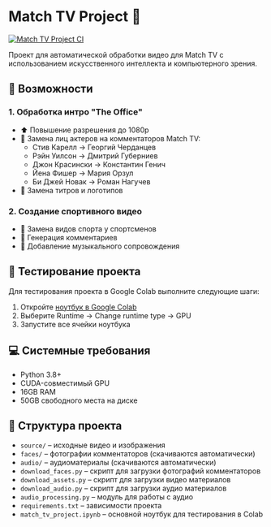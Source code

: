 # Match TV Project 🎥

[![Match TV Project CI](https://github.com/GermannM3/match-tv-project/actions/workflows/test.yml/badge.svg)](https://github.com/GermannM3/match-tv-project/actions/workflows/test.yml)

Проект для автоматической обработки видео для Match TV с использованием искусственного интеллекта и компьютерного зрения.

## 🎯 Возможности

### 1. Обработка интро "The Office"
- ⬆️ Повышение разрешения до 1080p
- 👥 Замена лиц актеров на комментаторов Match TV:
  - Стив Карелл → Георгий Черданцев
  - Рэйн Уилсон → Дмитрий Губерниев
  - Джон Красински → Константин Генич
  - Йена Фишер → Мария Орзул
  - Би Джей Новак → Роман Нагучев
- 🎨 Замена титров и логотипов

### 2. Создание спортивного видео
- 🏃 Замена видов спорта у спортсменов
- 🎤 Генерация комментариев
- 🎵 Добавление музыкального сопровождения

## 🚀 Тестирование проекта

Для тестирования проекта в Google Colab выполните следующие шаги:
1. Откройте [ноутбук в Google Colab](https://colab.research.google.com/github/GermannM3/match-tv-project/blob/main/match_tv_project.ipynb)
2. Выберите Runtime → Change runtime type → GPU
3. Запустите все ячейки ноутбука

## 💻 Системные требования

- Python 3.8+
- CUDA-совместимый GPU
- 16GB RAM
- 50GB свободного места на диске

## 📁 Структура проекта

- `source/` – исходные видео и изображения
- `faces/` – фотографии комментаторов (скачиваются автоматически)
- `audio/` – аудиоматериалы (скачиваются автоматически)
- `download_faces.py` – скрипт для загрузки фотографий комментаторов
- `download_assets.py` – скрипт для загрузки видео материалов
- `download_audio.py` – скрипт для загрузки аудио материалов
- `audio_processing.py` – модуль для работы с аудио
- `requirements.txt` – зависимости проекта
- `match_tv_project.ipynb` – основной ноутбук для тестирования в Colab 